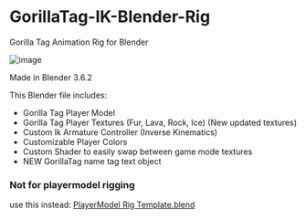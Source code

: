 # GorillaTag-IK-Blender-Rig

Gorilla Tag Animation Rig for Blender

![image](https://github.com/NachoEngine/GorillaTag-Player-IK-Blender-Rig/assets/65086429/dababea3-9276-4027-b80f-beac89d910a1)


Made in Blender 3.6.2

This Blender file includes:
* Gorilla Tag Player Model
* Gorilla Tag Player Textures (Fur, Lava, Rock, Ice) (New updated textures)
* Custom Ik Armature Controller (Inverse Kinematics)
* Customizable Player Colors
* Custom Shader to easily swap between game mode textures
* NEW GorillaTag name tag text object
### Not for playermodel rigging
use this instead: [PlayerModel Rig Template.blend]



[PlayerModel Rig Template.blend]: https://github.com/NachoEngine/GorillaPlayerModelModProject-Master/blob/main/Assets/PlayerMod_RiggingTemplate.blend

